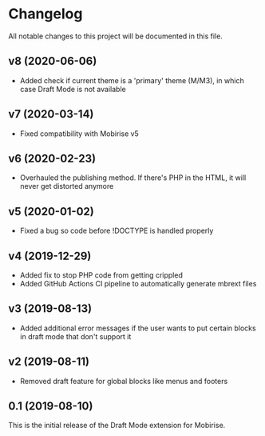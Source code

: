 # Changelog

All notable changes to this project will be documented in this file.

## v8 (2020-06-06)

- Added check if current theme is a 'primary' theme (M/M3), in which case Draft Mode is not available

## v7 (2020-03-14)

- Fixed compatibility with Mobirise v5

## v6 (2020-02-23)

- Overhauled the publishing method. If there's PHP in the HTML, it will never get distorted anymore

## v5 (2020-01-02)

- Fixed a bug so code before !DOCTYPE is handled properly

## v4 (2019-12-29)

- Added fix to stop PHP code from getting crippled
- Added GitHub Actions CI pipeline to automatically generate mbrext files

## v3 (2019-08-13)

- Added additional error messages if the user wants to put certain blocks in draft mode that don't support it

## v2 (2019-08-11)

- Removed draft feature for global blocks like menus and footers

## 0.1 (2019-08-10)

This is the initial release of the Draft Mode extension for Mobirise.